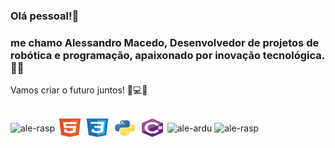 ### Olá pessoal!👋 
### me chamo Alessandro Macedo, Desenvolvedor de projetos de robótica e programação, apaixonado por inovação tecnológica. 🚀💡
Vamos criar o futuro juntos! 🤖💻✨ 


<div style="display: inline_block"><br>
  
  <img align="center" alt="ale-rasp" height="30" width="40" src="https://github.com/AlessandroMacedo/AlessandroMacedo/assets/49279712/0b71b76f-4794-4bf5-806b-0d03064eb6c4">
  
  <img align="center" alt="ale-HTML" height="30" width="40" src="https://raw.githubusercontent.com/devicons/devicon/master/icons/html5/html5-original.svg">
  
  <img align="center" alt="ale-CSS" height="30" width="40" src="https://raw.githubusercontent.com/devicons/devicon/master/icons/css3/css3-original.svg">
  
  <img align="center" alt="ale-Python" height="30" width="40" src="https://raw.githubusercontent.com/devicons/devicon/master/icons/python/python-original.svg">
  
  <img align="center" alt="ale-esp32" height="30" width="40" src="https://raw.githubusercontent.com/devicons/devicon/master/icons/csharp/csharp-original.svg">

  
  <img align="center" alt="ale-ardu" height="30" width="40" src="">

  <img align="center" alt="ale-rasp" height="30" width="40" src="https://github.com/AlessandroMacedo/AlessandroMacedo/assets/49279712/a40ae72d-030c-43f1-87f5-e4f7faac57e3">


</div>



<!--
**AlessandroMacedo/AlessandroMacedo** is a ✨ _special_ ✨ repository because its `README.md` (this file) appears on your GitHub profile.

Here are some ideas to get you started:

- 🔭 I’m currently working on ...
- 🌱 I’m currently learning ...
- 👯 I’m looking to collaborate on ...
- 🤔 I’m looking for help with ...
- 💬 Ask me about ...
- 📫 How to reach me: ...
- 😄 Pronouns: ...
- ⚡ Fun fact: ...
-->
